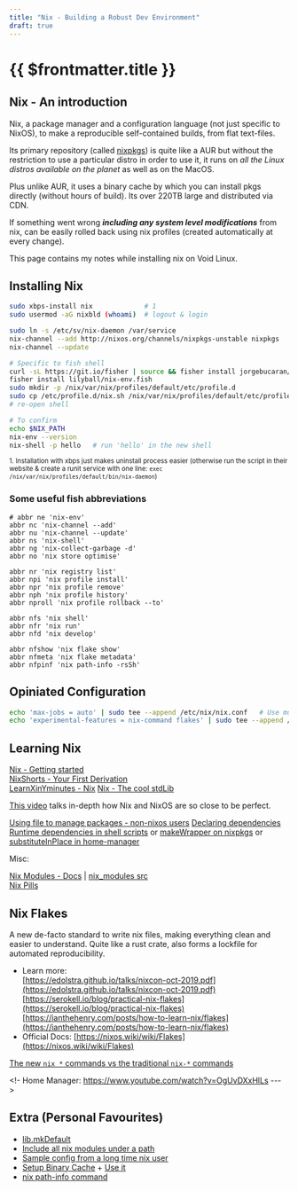 ```yaml
---
title: "Nix - Building a Robust Dev Environment"
draft: true
---
```


<h1>{{ $frontmatter.title }}</h1>

## Nix - An introduction

Nix, a package manager and a configuration language (not just specific to NixOS), to make a reproducible self-contained builds, from flat text-files.

Its primary repository (called [nixpkgs](https://search.nixos.org/packages)) is quite like a AUR but without the restriction to use a particular distro in order to use it, it runs on *all the Linux distros available on the planet* as well as on the MacOS.

Plus unlike AUR, it uses a binary cache by which you can install pkgs directly (without hours of build). Its over 220TB large and distributed via CDN.

If something went wrong ***including any system level modifications*** from nix, can be easily rolled back using nix profiles (created automatically at every change).

This page contains my notes while installing nix on Void Linux.


## Installing Nix

```bash
sudo xbps-install nix             # 1
sudo usermod -aG nixbld (whoami)  # logout & login

sudo ln -s /etc/sv/nix-daemon /var/service
nix-channel --add http://nixos.org/channels/nixpkgs-unstable nixpkgs
nix-channel --update

# Specific to fish shell
curl -sL https://git.io/fisher | source && fisher install jorgebucaran/fisher
fisher install lilyball/nix-env.fish
sudo mkdir -p /nix/var/nix/profiles/default/etc/profile.d
sudo cp /etc/profile.d/nix.sh /nix/var/nix/profiles/default/etc/profile.d/nix-daemon.sh
# re-open shell

# To confirm
echo $NIX_PATH
nix-env --version
nix-shell -p hello   # run 'hello' in the new shell
```

<sub>1. Installation with xbps just makes uninstall process easier (otherwise run the script in their website & create a runit service with one line: `exec /nix/var/nix/profiles/default/bin/nix-daemon`)</sub>

### Some useful fish abbreviations

```fish
# abbr ne 'nix-env'
abbr nc 'nix-channel --add'
abbr nu 'nix-channel --update'
abbr ns 'nix-shell'
abbr ng 'nix-collect-garbage -d'
abbr no 'nix store optimise'

abbr nr 'nix registry list'
abbr npi 'nix profile install'
abbr npr 'nix profile remove'
abbr nph 'nix profile history'
abbr nproll 'nix profile rollback --to'

abbr nfs 'nix shell'
abbr nfr 'nix run'
abbr nfd 'nix develop'

abbr nfshow 'nix flake show'
abbr nfmeta 'nix flake metadata'
abbr nfpinf 'nix path-info -rsSh'
```

## Opiniated Configuration

```bash
echo 'max-jobs = auto' | sudo tee --append /etc/nix/nix.conf   # Use multi-threads
echo 'experimental-features = nix-command flakes' | sudo tee --append /etc/nix/nix.conf # Use flakes
```

## Learning Nix

[Nix - Getting started](https://nix-tutorial.gitlabpages.inria.fr/nix-tutorial/getting-started.html)<br>
[NixShorts - Your First Derivation](https://github.com/justinwoo/nix-shorts/blob/master/posts/your-first-derivation.md)<br>
[LearnXinYminutes - Nix](https://learnxinyminutes.com/docs/nix)
[Nix - The cool stdLib](https://ryantm.github.io/nixpkgs/functions/library/strings)

[This video](https://www.youtube.com/watch?v=qjq2wVEpSsA) talks in-depth how Nix and NixOS are so close to be perfect.

[Using file to manage packages - non-nixos users](https://unix.stackexchange.com/questions/369234/how-to-configure-a-nix-environment-outside-of-nixos)
[Declaring dependencies](https://discourse.nixos.org/t/poetry2nix-flakes-add-runtime-dependencies/15930/3)<br>
[Runtime dependencies in shell scripts](https://discourse.nixos.org/t/how-to-create-a-script-with-dependencies/7970/6) or [makeWrapper on nixpkgs](https://gist.github.com/CMCDragonkai/9b65cbb1989913555c203f4fa9c23374) or [substituteInPlace in home-manager](https://github.com/nix-community/home-manager/blob/master/home-manager/default.nix)

Misc:


[Nix Modules - Docs](https://nixos.wiki/wiki/NixOS_modules) | [nix_modules src](https://github.com/NixOS/nixpkgs/blob/master/lib/modules.nix#L373)<br>
[Nix Pills](https://nixos.org/guides/nix-pills/our-first-derivation.html)


## Nix Flakes

A new de-facto standard to write nix files, making everything clean and easier to understand. Quite like a rust crate, also forms a lockfile for automated reproducibility.

* Learn more:<br>
  [https://edolstra.github.io/talks/nixcon-oct-2019.pdf](https://edolstra.github.io/talks/nixcon-oct-2019.pdf)<br>
  [https://serokell.io/blog/practical-nix-flakes](https://serokell.io/blog/practical-nix-flakes)<br>
  [https://ianthehenry.com/posts/how-to-learn-nix/flakes](https://ianthehenry.com/posts/how-to-learn-nix/flakes)
* Official Docs: [https://nixos.wiki/wiki/Flakes](https://nixos.wiki/wiki/Flakes)

[The new `nix *` commands vs the traditional `nix-*` commands](https://blog.ysndr.de/posts/guides/2021-12-01-nix-shells/#tldr-nix-develop)


<!- Home Manager: https://www.youtube.com/watch?v=OgUvDXxHlLs --->

## Extra (Personal Favourites)

* [lib.mkDefault](https://discourse.nixos.org/t/what-does-mkdefault-do-exactly/9028/2)
* [Include all nix modules under a path](https://www.reddit.com/r/NixOS/comments/j5pa9o/getting_all_configs_from_folder)
* [Sample config from a long time nix user](https://github.com/nuxshed/dotfiles/blob/main/flake.nix)
* [Setup Binary Cache](https://nixos.wiki/wiki/Binary_Cache) + [Use it](https://nixos.org/manual/nix/stable/command-ref/conf-file.html)
* [nix path-info command](https://nixos.org/manual/nix/unstable/command-ref/new-cli/nix3-path-info.html)
